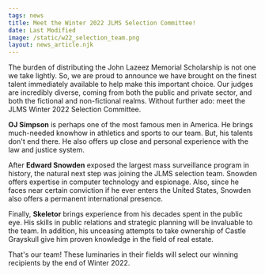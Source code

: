 ```yaml
---
tags: news
title: Meet the Winter 2022 JLMS Selection Committee!
date: Last Modified
image: /static/w22_selection_team.png
layout: news_article.njk
---
```


The burden of distributing the John Lazeez Memorial Scholarship is not one we take lightly. So, we are proud to announce we have brought on the finest talent immediately available to help make this important choice. Our judges are incredibly diverse, coming from both the public and private sector, and both the fictional and non-fictional realms. Without further ado: meet the JLMS Winter 2022 Selection Committee.

**OJ Simpson** is perhaps one of the most famous men in America. He brings much-needed knowhow in athletics and sports to our team. But, his talents don't end there. He also offers up close and personal experience with the law and justice system.

After **Edward Snowden** exposed the largest mass surveillance program in history, the natural next step was joining the JLMS selection team. Snowden offers expertise in computer technology and espionage. Also, since he faces near certain conviction if he ever enters the United States, Snowden also offers a permanent international presence.

Finally, **Skeletor** brings experience from his decades spent in the public eye. His skills in public relations and strategic planning will be invaluable to the team. In addition, his unceasing attempts to take ownership of Castle Grayskull give him proven knowledge in the field of real estate.

That's our team! These luminaries in their fields will select our winning recipients by the end of Winter 2022.
